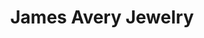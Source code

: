 ---
title: "James Avery Jewelry"
url: /austin/james-avery-jewelry-south-interstate-35/
shop: Schmuck
---